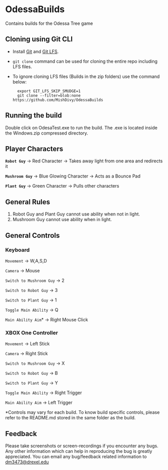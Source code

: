 # OdessaBuilds

Contains builds for the Odessa Tree game

## Cloning using Git CLI

- Install [Git](https://git-scm.com/book/en/v2/Getting-Started-Installing-Git) and [Git LFS](https://git-lfs.github.com/).
- ```git clone``` command can be used for cloning the entire repo including LFS files.
- To ignore cloning LFS files (Builds in the zip folders) use the command below:
  
        export GIT_LFS_SKIP_SMUDGE=1
        git clone --filter=blob:none https://github.com/MishDivy/OdessaBuilds

## Running the build

Double click on OdesaTest.exe to run the build. The .exe is located inside the Windows.zip compressed directory.

## Player Characters

**```Robot Guy```** -> Red Character -> Takes away light from one area and redirects it

**```Mushroom Guy```** -> Blue Glowing Character -> Acts as a Bounce Pad

**```Plant Guy```** -> Green Character -> Pulls other characters

## General Rules

1) Robot Guy and Plant Guy cannot use ability when not in light.
2) Mushroom Guy cannot use ability when in light.

## General Controls

### Keyboard

 ```Movement``` -> W,A,S,D

 ```Camera``` -> Mouse

 ```Switch to Mushroom Guy``` -> 2

 ```Switch to Robot Guy``` -> 3

 ```Switch to Plant Guy``` -> 1

 ```Toggle Main Ability``` -> Q

 ```Main Ability Aim```* -> Right Mouse Click

### XBOX One Controller

 ```Movement``` -> Left Stick

 ```Camera``` -> Right Stick

 ```Switch to Mushroom Guy``` -> X

 ```Switch to Robot Guy``` -> B

 ```Switch to Plant Guy``` -> Y

 ```Toggle Main Ability``` -> Right Trigger

 ```Main Ability Aim``` -> Left Trigger

*Controls may vary for each build. To know build specific controls, please refer to the README.md stored in the same folder as the build.

## Feedback

Please take screenshots or screen-recordings if you encounter any bugs. Any other information which can help in reproducing the bug is greatly appreciated.
You can email any bug/feedback related information to dm3473@drexel.edu
